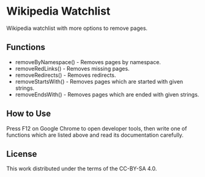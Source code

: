# Wikipedia Watchlist
Wikipedia watchlist with more options to remove pages.

## Functions
* removeByNamespace() - Removes pages by namespace.
* removeRedLinks()    - Removes missing pages.
* removeRedirects()   - Removes redirects.
* removeStartsWith()  - Removes pages which are started with given strings.
* removeEndsWith()    - Removes pages which are ended with given strings.

## How to Use
Press F12 on Google Chrome to open developer tools, then write one of functions which are listed above and read its documentation carefully.

## License
This work distributed under the terms of the CC-BY-SA 4.0.